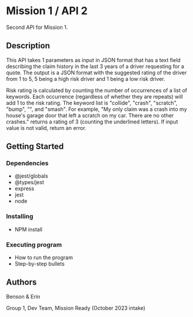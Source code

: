 # Mission 1 / API 2

Second API for Mission 1.

## Description

This API takes 1 parameters as input in JSON format that has a text field describing the claim history in the last 3 years of a driver requesting for a quote.  The output is a JSON format with the suggested rating of the driver from 1 to 5, 5 being a high risk driver and 1 being a low risk driver.

Risk rating is calculated by counting the number of occurrences of a list of keywords.  Each occurrence (regardless of whether they are repeats) will add 1 to the risk rating.  The keyword list is "collide", "crash", "scratch", "bump", "", and "smash".  For example, "My only claim was a crash into my house's garage door that left a scratch on my car. There are no other crashes." returns a rating of 3 (counting the underlined letters).  If input value is not valid, return an error.

## Getting Started

### Dependencies

* @jest/globals
* @types/jest
* express
* jest
* node

### Installing

* NPM install

### Executing program

* How to run the program
* Step-by-step bullets

## Authors

Benson & Erin

Group 1, Dev Team, Mission Ready (October 2023 intake)
